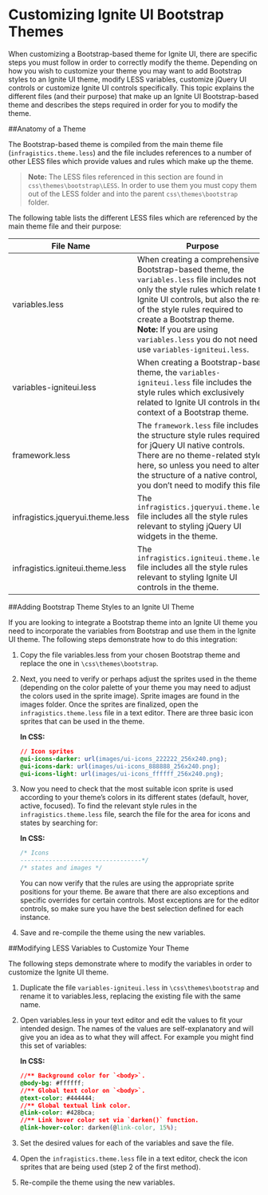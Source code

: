 ﻿<!--
|metadata|
{
    "fileName": "customizing-ignite-ui-bootstrap-themes",
    "controlName": [],
    "tags": []
}
|metadata|
-->

# Customizing Ignite UI Bootstrap Themes

When customizing a Bootstrap-based theme for Ignite UI, there are specific steps you must follow in order to correctly modify the theme. Depending on how you wish to customize your theme you may want to add Bootstrap styles to an Ignite UI theme, modify LESS variables, customize jQuery UI controls or customize Ignite UI controls specifically. This topic explains the different files (and their purpose) that make up an Ignite UI Bootstrap-based theme and describes the steps required in order for you to modify the theme.

##Anatomy of a Theme


The Bootstrap-based theme is compiled from the main theme file (`infragistics.theme.less`) and the file includes references to a number of other LESS files which provide values and rules which make up the theme.

>**Note:** The LESS files referenced in this section are found in `css\themes\bootstrap\LESS`. In order to use them you must copy them out of the LESS folder and into the parent `css\themes\bootstrap` folder.

The following table lists the different LESS files which are referenced by the main theme file and their purpose:

File Name | Purpose
---|---
variables.less | When creating a comprehensive Bootstrap-based theme, the `variables.less` file includes not only the style rules which relate to Ignite UI controls, but also the rest of the style rules required to create a Bootstrap theme. <br> **Note:** If you are using `variables.less` you do not need to use `variables-igniteui.less`.
variables-igniteui.less | When creating a Bootstrap-based theme, the `variables-igniteui.less` file includes the style rules which exclusively related to Ignite UI controls in the context of a Bootstrap theme.
framework.less|The `framework.less` file includes the structure style rules required for jQuery UI native controls. There are no theme-related styles here, so unless you need to alter the structure of a native control, you don’t need to modify this file.
infragistics.jqueryui.theme.less | The `infragistics.jqueryui.theme.less` file includes all the style rules relevant to styling jQuery UI widgets in the theme.
infragistics.igniteui.theme.less | The `infragistics.igniteui.theme.less` file includes all the style rules relevant to styling Ignite UI controls in the theme.



##Adding Bootstrap Theme Styles to an Ignite UI Theme


If you are looking to integrate a Bootstrap theme into an Ignite UI theme you need to incorporate the variables from Bootstrap and use them in the Ignite UI theme. The following steps demonstrate how to do this integration:

1.  Copy the file variables.less from your chosen Bootstrap theme and replace the one in `\css\themes\bootstrap`.
2.  Next, you need to verify or perhaps adjust the sprites used in the theme (depending on the color palette of your theme you may need to adjust the colors used in the sprite image). Sprite images are found in the images folder. Once the sprites are finalized, open the `infragistics.theme.less` file in a text editor. There are three basic icon sprites that can be used in the theme.

    **In CSS:**
	```css
	// Icon sprites
	@ui-icons-darker: url(images/ui-icons_222222_256x240.png);
	@ui-icons-dark: url(images/ui-icons_888888_256x240.png);
	@ui-icons-light: url(images/ui-icons_ffffff_256x240.png);
	```

3.  Now you need to check that the most suitable icon sprite is used according to your theme’s colors in its different states (default, hover, active, focused). To find the relevant style rules in the `infragistics.theme.less` file, search the file for the area for icons and states by searching for:

    **In CSS:**
	```css
    /* Icons
    ----------------------------------*/
    /* states and images */
	```
	
	You can now verify that the rules are using the appropriate sprite positions for your theme. Be aware that there are also exceptions and specific overrides for certain controls. Most exceptions are for the editor controls, so make sure you have the best selection defined for each instance.

4.  Save and re-compile the theme using the new variables.

##Modifying LESS Variables to Customize Your Theme


The following steps demonstrate where to modify the variables in order to customize the Ignite UI theme.

1.  Duplicate the file `variables-igniteui.less` in `\css\themes\bootstrap` and rename it to variables.less, replacing the existing file with the same name.
2.  Open variables.less in your text editor and edit the values to fit your intended design. The names of the values are self-explanatory and will give you an idea as to what they will affect. For example you might find this set of variables:

    **In CSS:**
	```css
    //** Background color for `<body>`.
    @body-bg: #ffffff;
    //** Global text color on `<body>`.
    @text-color: #444444;
    //** Global textual link color.
    @link-color: #428bca;
    //** Link hover color set via `darken()` function.
    @link-hover-color: darken(@link-color, 15%);
	```

3.  Set the desired values for each of the variables and save the file.
4.  Open the `infragistics.theme.less` file in a text editor, check the icon sprites that are being used (step 2 of the first method).
5.  Re-compile the theme using the new variables.

                    